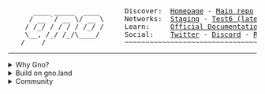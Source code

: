 <pre>
      ____ _____  ____      Discover:  <a href="https://www.gno.land/">Homepage</a> - <a href="https://github.com/gnolang/gno">Main repo</a> - <a href="https://github.com/gnoverse">Gnoverse</a>
     / __ `/ __ \/ __ \     Networks:  <a href="https://gno.land">Staging</a> - <a href="https://test6.testnets.gno.land/">Test6 (latest)</a>
    / /_/ / / / / /_/ /     Learn:     <a href="https://docs.gno.land">Official Documentation</a> - <a href="https://github.com/gnoverse/awesome-gno">Awesome Gno</a>
    \__, /_/ /_/\____/      Social:    <a href="https://twitter.com/_gnoland">Twitter</a> - <a href="https://discord.gg/tF2X8M6cVj">Discord</a> - <a href="https://reddit.com/r/gnoland">Reddit</a> - <a href="https://youtube.com/@_gnoland">YouTube</a>
   /____/                   ~~~~~~~~~~~~~~~~~~~~~~~~~~~~~~~~~~~~~~~~~~~~~~~
</pre>

***

<details><summary>Why Gno?</summary>

gno.land addresses the need for decentralized social platforms that enhance transparency and user autonomy. Unlike centralized platforms that leave users powerless, gno.land empowers diverse voices, enabling meaningful discourse without censorship.

We utilize the Gno programming language to create robust, composable applications. Gno’s familiar syntax ensures all code is auditable and accessible, enhancing security and supporting innovative social applications.

Additionally, gno.land features an incentive model that aligns the interests of users, creators, moderators, and validators. By separating governance from financial investment, we foster a community-driven ecosystem that values contributions and encourages active participation, promoting a healthier digital environment.

</details>

<details><summary>Build on gno.land</summary>

- https://docs.gno.land - Official Gno documentation.
- https://github.com/gnoverse - Community projects and experiments.
- https://play.gno.land - Online coding playground.
- https://github.com/gnolang/workshops - Workshops and tutorials.
- https://gno.land/contribute - Become a contributor.

</details>

<details><summary>Community</summary>

- [Discord](https://discord.gg/S8nKUqwkPn)
- [Twitter](https://twitter.com/_gnoland)
- [Telegram](https://t.me/gnoland)
- [YouTube](https://www.youtube.com/@_gnoland)
</details>

